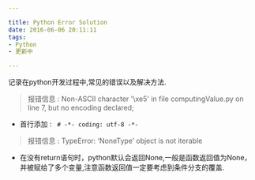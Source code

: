```yaml
---

title: Python Error Solution
date: 2016-06-06 20:11:11
tags:
- Python
- 更新中

---
```


记录在python开发过程中,常见的错误以及解决方法.

<!--more-->

>   报错信息 : Non-ASCII character '\xe5' in file computingValue.py on line 7, but no encoding declared;

-   首行添加 : ` # -*- coding: utf-8 -*-`
    
>   报错信息 : TypeError: ‘NoneType’ object is not iterable

-   在没有return语句时，python默认会返回None,一般是函数返回值为None，并被赋给了多个变量,注意函数返回值一定要考虑到条件分支的覆盖.
    